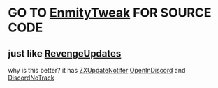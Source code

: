 # GO TO [EnmityTweak](https://github.com/enmity-mod/tweak) FOR SOURCE CODE
## just like [RevengeUpdates](https://github.com/daisuke1227/RevengeUpdates)
why is this better? it has [ZXUpdateNotifer](https://github.com/asdfzxcvbn/zxUpdateNotifier) [OpenInDiscord](https://github.com/BillyCurtis/OpenDiscordSafariExtension) and [DiscordNoTrack](https://github.com/asdfzxcvbn/DiscordNoTrack/)
